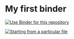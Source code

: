 # My first binder

[![Use Binder for this
repository](https://mybinder.org/badge.svg)](https://mybinder.org/v2/gh/matthew-brett/my-first-binder/master)

[![Starting from a particular file](https://mybinder.org/badge.svg)](https://mybinder.org/v2/gh/matthew-brett/my-first-binder/master?filepath=start_book.ipynb)
